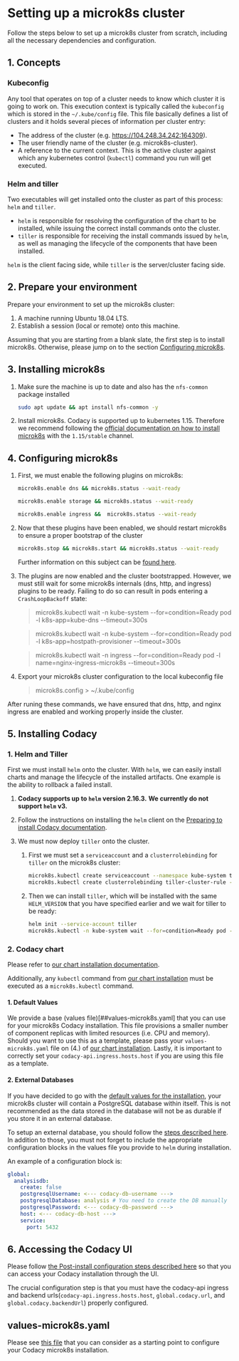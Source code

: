 # Setting up a microk8s cluster

Follow the steps below to set up a microk8s cluster from scratch, including all the necessary dependencies and configuration.

## 1. Concepts

### Kubeconfig

Any tool that operates on top of a cluster needs to know which cluster it is going to work on. This execution context is typically called the `kubeconfig` which is stored in the `~/.kube/config` file. This file basically defines a list of clusters and it holds several pieces of information per cluster entry:

* The address of the cluster (e.g. https://104.248.34.242:164309).
* The user friendly name of the cluster (e.g. microk8s-cluster).
* A reference to the current context. This is the active cluster against which any kubernetes control (`kubectl`) command you run will get executed.

### Helm and tiller

Two executables will get installed onto the cluster as part of this process: `helm` and `tiller`.

* `helm` is responsible for resolving the configuration of the chart to be installed, while issuing the correct install commands onto the cluster.
* `tiller` is responsible for receiving the install commands issued by `helm`, as well as managing the lifecycle of the components that have been installed.

`helm` is the client facing side, while `tiller` is the server/cluster facing side.

## 2. Prepare your environment

Prepare your environment to set up the microk8s cluster:

1. A machine running Ubuntu 18.04 LTS.
2. Establish a session (local or remote) onto this machine.

Assuming that you are starting from a blank slate, the first step is to install microk8s. Otherwise, please jump on to the section [Configuring microk8s](###4.-Configuring-microk8s).

## 3. Installing microk8s

1. Make sure the machine is up to date and also has the `nfs-common` package installed

   ```bash
   sudo apt update && apt install nfs-common -y

2. Install microk8s. Codacy is supported up to kubernetes 1.15. Therefore we recommend following the [official documentation on how to install microk8s](https://microk8s.io/docs/) with the `1.15/stable` channel.

## 4. Configuring microk8s

1. First, we must enable the following plugins on microk8s:

    ```bash
    microk8s.enable dns && microk8s.status --wait-ready

    microk8s.enable storage && microk8s.status --wait-ready

    microk8s.enable ingress &&  microk8s.status --wait-ready
    ```

2. Now that these plugins have been enabled, we should restart microk8s to ensure a proper bootstrap of the cluster

    ```bash
    microk8s.stop && microk8s.start && microk8s.status --wait-ready
    ```

    Further information on this subject can be [found here](https://github.com/ubuntu/microk8s/issues/493#issuecomment-498167435).
3. The plugins are now enabled and the cluster bootstrapped. However, we must still wait for some microk8s internals (dns, http, and ingress) plugins to be ready. Failing to do so can result in pods entering a `CrashLoopBackoff` state:

    >microk8s.kubectl wait -n kube-system --for=condition=Ready pod -l k8s-app=kube-dns --timeout=300s

    >microk8s.kubectl wait -n kube-system --for=condition=Ready pod -l k8s-app=hostpath-provisioner --timeout=300s

    >microk8s.kubectl wait -n ingress --for=condition=Ready pod -l name=nginx-ingress-microk8s --timeout=300s

4. Export your microk8s cluster configuration to the local kubeconfig file
    >microk8s.config > ~/.kube/config

After runing these commands, we have ensured that dns, http, and nginx ingress are enabled and working properly inside the cluster.

## 5. Installing Codacy

### 1. Helm and Tiller

First we must install `helm` onto the cluster. With `helm`, we can easily install charts and manage the lifecycle of the installed artifacts. One example is the ability to rollback a failed install.

1. __Codacy supports up to `helm` version 2.16.3.__
   __We currently do not support `helm` v3.__
2. Follow the instructions on installing the `helm` client on the [Preparing to install Codacy documentation](../../docs/index.md).

3. We must now deploy `tiller` onto the cluster.
   1. First we must set a `serviceaccount` and a `clusterrolebinding` for `tiller` on the microk8s cluster:

      ```bash
      microk8s.kubectl create serviceaccount --namespace kube-system tiller
      microk8s.kubectl create clusterrolebinding tiller-cluster-rule --clusterrole=cluster-admin --serviceaccount=kube-system:tiller
      ```

   2. Then we can install `tiller`, which will be installed with the same `HELM_VERSION` that you have specified earlier and we wait for tiller to be ready:

      ```bash
      helm init --service-account tiller
      microk8s.kubectl -n kube-system wait --for=condition=Ready pod -l name=tiller
      ```

### 2. Codacy chart

Please refer to [our chart installation documentation](https://github.com/codacy/chart/blob/master/docs/install.md).

Additionally, any `kubectl` command from [our chart installation](https://github.com/codacy/chart/blob/master/docs/install.md) must be executed as a `microk8s.kubectl` command.

#### 1. Default Values

We provide a base (values file)[##values-microk8s.yaml] that you can use for your microk8s Codacy installation. This file provisions a smaller number of component replicas with limited resources (i.e. CPU and memory). Should you want to use this as a template, please pass your `values-microk8s.yaml` file on (4.) of [our chart installation](https://github.com/codacy/chart/blob/master/docs/install.md). Lastly, it is important to correctly set your `codacy-api.ingress.hosts.host` if you are using this file as a template.

#### 2. External Databases

If you have decided to go with the [default values for the installation](####1.-Default-Values), your microk8s cluster will contain a PostgreSQL database within itself. This is not recommended as the data stored in the database will not be as durable if you store it in an external database.

To setup an external database, you should follow the [steps described here](../requirements.md).
In addition to those, you must not forget to include the appropriate configuration blocks in the values file you provide to `helm` during installation.

An example of a configuration block is:

```yaml
global:
  analysisdb:
    create: false
    postgresqlUsername: <--- codacy-db-username --->
    postgresqlDatabase: analysis # You need to create the DB manually
    postgresqlPassword: <--- codacy-db-password --->
    host: <--- codacy-db-host --->
    service:
      port: 5432
```

## 6. Accessing the Codacy UI

Please follow [the Post-install configuration steps described here](../install.md) so that you can access your Codacy installation through the UI.

The crucial configuration step is that you must have the codacy-api ingress and backend urls(`codacy-api.ingress.hosts.host`, `global.codacy.url`, and `global.codacy.backendUrl`) properly configured.

## values-microk8s.yaml

Please see [this file](../../codacy/values-microk8s.yaml) that you can consider as a starting point to configure your Codacy microk8s installation.

